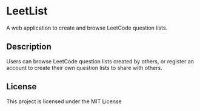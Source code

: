 # LeetList

A web application to create and browse LeetCode question lists.

## Description

Users can browse LeetCode question lists created by others, or register an account to create their own question lists to share with others.

## License

This project is licensed under the MIT License
